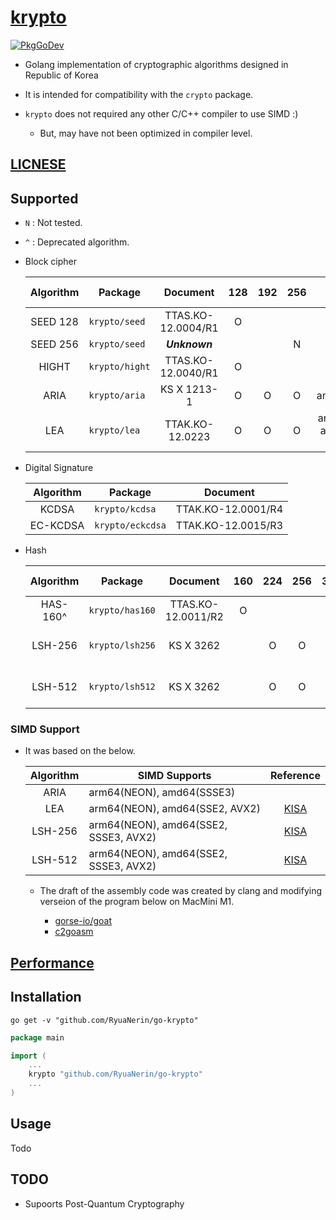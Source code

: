# [krypto](https://pkg.go.dev/github.com/RyuaNerin/go-krypto)

[![PkgGoDev](https://pkg.go.dev/badge/github.com/RyuaNerin/go-krypto)](https://pkg.go.dev/github.com/RyuaNerin/go-krypto)

- Golang implementation of cryptographic algorithms designed in Republic of Korea

- It is intended for compatibility with the `crypto` package.

- `krypto` does not required any other C/C++ compiler to use SIMD :\)

    - But, may have not been optimized in compiler level.

## [LICNESE](/LICENSE)

## Supported

- `N` : Not tested.
- `^` : Deprecated algorithm.

- Block cipher

    | Algorithm | Package        | Document           | 128 | 192 | 256 | SIMD Supports                    |
    |:---------:|----------------|:------------------:|:---:|:---:|:---:|:--------------------------------:|
    | SEED 128  | `krypto/seed`  | TTAS.KO-12.0004/R1 | O   |     |     |                                  |
    | SEED 256  | `krypto/seed`  | ***Unknown***      |     |     | N   |                                  |
    | HIGHT     | `krypto/hight` | TTAS.KO-12.0040/R1 | O   |     |     |                                  |
    | ARIA      | `krypto/aria`  | KS X 1213-1        | O   | O   | O   | amd64(SSSE3)                     |
    | LEA       | `krypto/lea`   | TTAK.KO-12.0223    | O   | O   | O   | arm64(NEON), amd64(SSE2, AVX2),  |

- Digital Signature

    | Algorithm | Package          | Document           |
    |:---------:|------------------|:------------------:|
    | KCDSA     | `krypto/kcdsa`   | TTAK.KO-12.0001/R4 |
    | EC-KCDSA  | `krypto/eckcdsa` | TTAK.KO-12.0015/R3 |

- Hash

    | Algorithm  | Package         | Document           | 160 | 224 | 256 | 384 | 512 | SIMD Supports                         |
    |:----------:|-----------------|:------------------:|:---:|:---:|:---:|:---:|:---:|:-------------------------------------:|
    | HAS-160^   | `krypto/has160` | TTAS.KO-12.0011/R2 | O   |     |     |     |     |                                       |
    | LSH-256    | `krypto/lsh256` | KS X 3262          |     | O   | O   |     |     | arm64(NEON), amd64(SSE2, SSSE3, AVX2) |
    | LSH-512    | `krypto/lsh512` | KS X 3262          |     | O   | O   | O   | O   | arm64(NEON), amd64(SSE2, SSSE3, AVX2) |

### SIMD Support

- It was based on the below.

    | Algorithm | SIMD Supports                         | Reference                                                   |
    |:---------:|---------------------------------------|:-----------------------------------------------------------:|
    | ARIA      | arm64(NEON), amd64(SSSE3)             | [](https://github.com/weidai11/cryptopp/blob/CRYPTOPP_8_8_0/aria_simd.cpp) |
    | LEA       | arm64(NEON), amd64(SSE2, AVX2)        | [KISA](https://seed.kisa.or.kr/kisa/Board/20/detailView.do) |
    | LSH-256   | arm64(NEON), amd64(SSE2, SSSE3, AVX2) | [KISA](https://seed.kisa.or.kr/kisa/Board/22/detailView.do) |
    | LSH-512   | arm64(NEON), amd64(SSE2, SSSE3, AVX2) | [KISA](https://seed.kisa.or.kr/kisa/Board/22/detailView.do) |

    - The draft of the assembly code was created by clang and modifying verseion of the program below on MacMini M1.

        - [gorse-io/goat](https://github.com/gorse-io/goat)
        - [c2goasm](https://github.com/minio/c2goasm)

## [Performance](/PERFORMANCE.md)

## Installation

```shell
go get -v "github.com/RyuaNerin/go-krypto"
```

```go
package main

import (
    ...
    krypto "github.com/RyuaNerin/go-krypto"
    ...
)
```

## Usage

Todo

## TODO

- Supoorts Post-Quantum Cryptography
